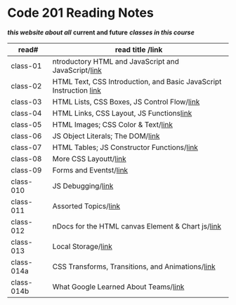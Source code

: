 # Code 201 Reading Notes

***this website about all*** **current and future** ***classes in this course***

read#| read title /link|
-----|------------|
class-01|ntroductory HTML and JavaScript and JavaScript/[link](https://esraaamal.github.io/reading-notes/class-01)|
class-02|HTML Text, CSS Introduction, and Basic JavaScript Instruction [link](https://esraaamal.github.io/reading-notes/class-02)|
class-03|HTML Lists, CSS Boxes, JS Control Flow/[link](https://esraaamal.github.io/reading-notes/class-03)|
class-04|HTML Links, CSS Layout, JS Functions[link](https://esraaamal.github.io/reading-notes/class-04)|
class-05|HTML Images; CSS Color & Text/[link](https://esraaamal.github.io/reading-notes/class-05)|
class-06|JS Object Literals; The DOM/[link]()|
class-07|HTML Tables; JS Constructor Functions/[link]()|
class-08|More CSS Layoutt/[link]()|
class-09|Forms and Eventst/[link]()|
class-010|JS Debugging/[link]()|
class-011|Assorted Topics/[link]()|
class-012|nDocs for the HTML canvas Element & Chart js/[link]()|
class-013|Local Storage/[link]()|
class-014a|CSS Transforms, Transitions, and Animations/[link]()|
class-014b|What Google Learned About Teams/[link](#)



